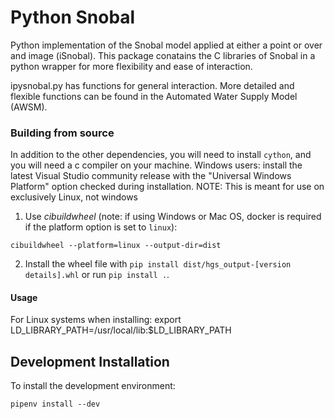 # Python Snobal

Python implementation of the Snobal model applied at either a point or over and image (iSnobal). This package conatains the C libraries of Snobal in a python wrapper for more flexibility and ease of interaction.

ipysnobal.py has functions for general interaction. More detailed and flexible functions can be found in the Automated Water Supply Model (AWSM).

### Building from source

In addition to the other dependencies, you will need to install `cython`, and you will need a c compiler on your machine. Windows users: install the latest Visual Studio community release with the "Universal Windows Platform" option checked during installation.
NOTE: This is meant for use on exclusively Linux, not windows

1. Use _cibuildwheel_ (note: if using Windows or Mac OS, docker is required if the platform option is set to `linux`):

`cibuildwheel --platform=linux --output-dir=dist`

2. Install the wheel file with `pip install dist/hgs_output-[version details].whl` or run `pip install .`.


#### Usage
For Linux systems when installing:
export LD_LIBRARY_PATH=/usr/local/lib:$LD_LIBRARY_PATH

## Development Installation

To install the development environment:

```
pipenv install --dev
```